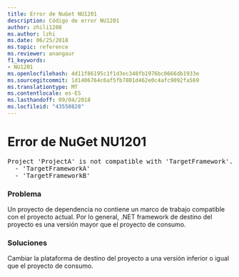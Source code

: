 ```yaml
---
title: Error de NuGet NU1201
description: Código de error NU1201
author: zhili1208
ms.author: lzhi
ms.date: 06/25/2018
ms.topic: reference
ms.reviewer: anangaur
f1_keywords:
- NU1201
ms.openlocfilehash: 4d11f86195c1f1d3ec348fb1976bc0666db1933e
ms.sourcegitcommit: 1d1406764c6af5fb7801d462e0c4afc9092fa569
ms.translationtype: MT
ms.contentlocale: es-ES
ms.lasthandoff: 09/04/2018
ms.locfileid: "43550828"
---
```

# <a name="nuget-error-nu1201"></a>Error de NuGet NU1201

<pre>Project 'ProjectA' is not compatible with 'TargetFramework'. Project 'ProjectA' supports:<br/>  - 'TargetFrameworkA'<br/>  - 'TargetFrameworkB'</pre>

### <a name="issue"></a>Problema
Un proyecto de dependencia no contiene un marco de trabajo compatible con el proyecto actual. Por lo general, .NET framework de destino del proyecto es una versión mayor que el proyecto de consumo.

### <a name="solution"></a>Soluciones
Cambiar la plataforma de destino del proyecto a una versión inferior o igual que el proyecto de consumo.

